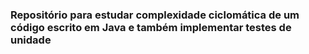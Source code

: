 ### Repositório para estudar complexidade ciclomática de um código escrito em Java e também implementar testes de unidade 

